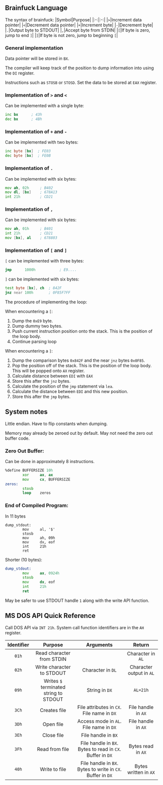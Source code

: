 ## Brainfuck Language

The syntax of brainfuck:
|Symbol|Purpose|
|:-:|:-:|
|`>`|Increment data pointer|
|`<`|Decrement data pointer|
|`+`|Increment byte|
|`-`|Decrement byte|
|`.`|Output byte to STDOUT|
|`,`|Accept byte from STDIN|
|`[`|If byte is zero, jump to end `]`|
|`]`|If byte is not zero, jump to beginning `[`|

### General implementation

Data pointer will be stored in `BX`.

The compiler will keep track of the position to dump information into using the `DI`
register. 

Instructions such as `STOSB` or `STOSD`. Set the data to be stored at `EAX` register.

### Implementation of `>` and `<`
Can be implemented with a single byte:
```asm
inc bx      ; 43h
dec bx      ; 4Bh
```

### Implementation of `+` and `-`
Can be implemented with two bytes:
```asm
inc byte [bx]  ; FE03
dec byte [bx]  ; FE0B
```

### Implementation of `.`
Can be implemented with six bytes:
```asm
mov ah, 02h     ; B402
mov dl, [bx]    ; 678A13
int 21h         ; CD21
```

### Implementation of `,`
Can be implemented with six bytes:
```asm
mov ah, 01h     ; B401
int 21h         ; CD21
mov [bx], al    ; 678803
```

### Implementation of `[` and `]`
`[` can be implemented with three bytes:
```asm
jmp      1000h           ; E9....
```

`]` can be implemented with six bytes:
```asm
test byte [bx], ch  ; 842F
jnz near 100h       ; 0F85F7FF
```

The procedure of implementing the loop:

When encountering a `[`:
1. Dump the `0xE9` byte.
2. Dump dummy two bytes.
3. Push current instruction position onto the stack. This is the position of the
   loop body.
4. Continue parsing loop

When encountering a `]`:
1. Dump the comparison bytes `0x842F` and the near `jnz` bytes `0x0F85`.
2. Pop the position off of the stack. This is the position of the loop body. This will
   be popped onto `AX` register. 
3. Calculate distance between `EDI` with `EAX`
4. Store this after the `jnz` bytes.
5. Calculate the position of the `jmp` statement via `lea`.
6. Calculate the distance between `EDI` and this new position.
7. Store this after the `jmp` bytes.

## System notes

Little endian. Have to flip constants when dumping.

Memory may already be zeroed out by default. May not need the zero out buffer code. 

### Zero Out Buffer:
Can be done in approximately 8 instructions.
```asm
%define BUFFERSIZE 10h
        xor     ax, ax
        mov     cx, BUFFERSIZE
zeros:
        stosb
        loop    zeros
```

### End of Compiled Program:
In 11 bytes
```
dump_stdout:
        mov     al, '$'         
        stosb                    
        mov     ah, 09h
        mov     dx, eof
        int     21h
        ret
```
Shorter (10 bytes):
```asm
dump_stdout:
        mov     ax, 0924h
        stosb
        mov     dx, eof
        int     21h
        ret
```

May be safer to use STDOUT handle `1` along with the write API function.

## MS DOS API Quick Reference

Call DOS API via `INT 21h`. System call function
identifiers are in the `AH` register. 

|Identifier|Purpose|Arguments|Return|
|:-:|:-:|:-:|:-:|
|`01h`|Read character from STDIN||Character in `AL`|
|`02h`|Write character to STDOUT|Character in `DL`|Character output in `AL`|
|`09h`|Writes `$` terminated string to STDOUT|String in `DX`|`AL=21h`|
|`3Ch`|Creates file|File attributes in `CX`. File name in `DX`|File handle in `AX`|
|`3Dh`|Open file|Access mode in `AL`. File name in `DX`|File handle in `AX`|
|`3Eh`|Close file|File handle in `BX`||
|`3Fh`|Read from file|File handle in `BX`. Bytes to read in `CX`. Buffer in `DX`|Bytes read in `AX`|
|`40h`|Write to file|File handle in `BX`. Bytes to write in `CX`. Buffer in `DX`|Bytes written in `AX`|